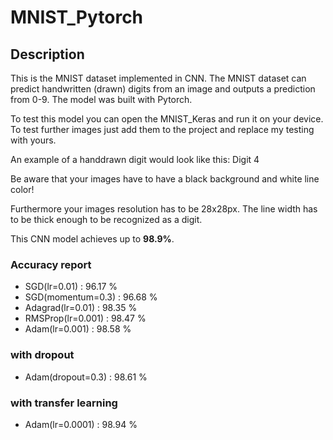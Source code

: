 # MNIST_Pytorch

## Description
This is the MNIST dataset implemented in CNN. The MNIST dataset can predict handwritten (drawn) digits from an image and outputs a prediction from 0-9. The model was built with Pytorch.

To test this model you can open the MNIST_Keras and run it on your device. To test further images just add them to the project and replace my testing with yours.

An example of a handdrawn digit would look like this: Digit 4

Be aware that your images have to have a black background and white line color!

Furthermore your images resolution has to be 28x28px. The line width has to be thick enough to be recognized as a digit.

This CNN model achieves up to **98.9%**.

### Accuracy report
- SGD(lr=0.01) : 96.17 %
- SGD(momentum=0.3) : 96.68 %
- Adagrad(lr=0.01) : 98.35 %
- RMSProp(lr=0.001) : 98.47 %
- Adam(lr=0.001) : 98.58 %

### with dropout
- Adam(dropout=0.3) : 98.61 %

### with transfer learning
- Adam(lr=0.0001) : 98.94 %

